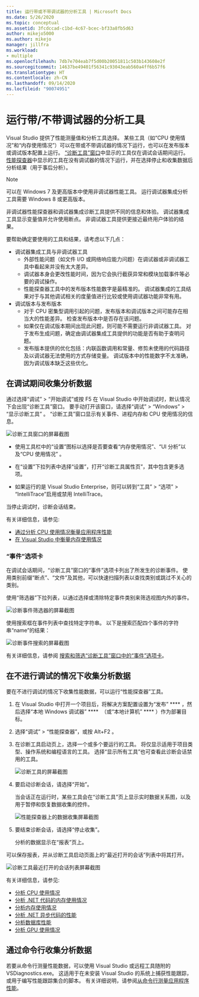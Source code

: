 ```yaml
---
title: 运行带或不带调试器的分析工具 | Microsoft Docs
ms.date: 5/26/2020
ms.topic: conceptual
ms.assetid: 3fcdccad-c1bd-4c67-bcec-bf33a8fb5d63
author: mikejo5000
ms.author: mikejo
manager: jillfra
ms.workload:
- multiple
ms.openlocfilehash: 7db7e704eab7f5d00b20051811c503b143608e2f
ms.sourcegitcommit: 14637be49401f56341c93043eab560a4ff6b57f6
ms.translationtype: HT
ms.contentlocale: zh-CN
ms.lasthandoff: 09/14/2020
ms.locfileid: "90074951"
---
```

# <a name="run-profiling-tools-with-or-without-the-debugger"></a>运行带/不带调试器的分析工具

Visual Studio 提供了性能测量值和分析工具选择。 某些工具（如“CPU 使用情况”和“内存使用情况”）可以在带或不带调试器的情况下运行，也可以在发布版本或调试版本配置上运行。 [“诊断工具”窗口](../profiling/profiling-feature-tour.md#measure-performance-while-debugging)中显示的工具仅在调试会话期间运行。 [性能探查器](../profiling/profiling-feature-tour.md#post_mortem)中显示的工具在没有调试器的情况下运行，并在选择停止和收集数据后分析结果（用于事后分析）。

>[!NOTE]
>可以在 Windows 7 及更高版本中使用非调试器性能工具。 运行调试器集成分析工具需要 Windows 8 或更高版本。

非调试器性能探查器和调试器集成诊断工具提供不同的信息和体验。 调试器集成工具显示变量值并允许使用断点。 非调试器工具提供更接近最终用户体验的结果。

要帮助确定要使用的工具和结果，请考虑以下几点：

- 调试器集成工具与非调试器工具
  - 外部性能问题（如文件 I/O 或网络响应能力问题）在调试器或非调试器工具中看起来并没有太大差异。
  - 调试器本身会更改性能时间，因为它会执行截获异常和模块加载事件等必要的调试操作。
  - 性能探查器工具中的发布版本性能数字是最精准的。 调试器集成的工具结果对于与其他调试相关的度量值进行比较或使用调试器功能非常有用。
- 调试版本与发布版本
  - 对于 CPU 密集型调用引起的问题，发布版本和调试版本之间可能存在相当大的性能差异。 检查发布版本中是否存在该问题。
  - 如果仅在调试版本期间出现此问题，则可能不需要运行非调试器工具。 对于发布生成问题，确定由调试器集成工具提供的功能是否有助于查明问题。
  - 发布版本提供的优化包括：内联函数调用和常量、修剪未使用的代码路径及以调试器无法使用的方式存储变量。 调试版本中的性能数字不太准确，因为调试版本缺乏这些优化。

## <a name="collect-profiling-data-while-debugging"></a><a name="BKMK_Quick_start__Collect_diagnostic_data"></a> 在调试期间收集分析数据

通过选择“调试” > “开始调试”或按 F5 在 Visual Studio 中开始调试时，默认情况下会出现“诊断工具”窗口。 要手动打开该窗口，请选择“调试” > “Windows” > “显示诊断工具”  。 “诊断工具”窗口显示有关事件、进程内存和 CPU 使用情况的信息。

![诊断工具窗口的屏幕截图](../profiling/media/diagnostictoolswindow.png "“诊断工具”窗口")

- 使用工具栏中的“设置”图标以选择是否要查看“内存使用情况”、“UI 分析”以及“CPU 使用情况”   。

- 在“设置”下拉列表中选择“设置”，打开“诊断工具属性页”，其中包含更多选项。

- 如果运行的是 Visual Studio Enterprise，则可以转到“工具” > “选项” > “IntelliTrace”启用或禁用 IntelliTrace。

当停止调试时，诊断会话结束。

有关详细信息，请参见:

- [通过分析 CPU 使用情况衡量应用程序性能](../profiling/beginners-guide-to-performance-profiling.md)
- [在 Visual Studio 中衡量内存使用情况](../profiling/memory-usage.md)

### <a name="the-events-tab"></a>“事件”选项卡

在调试会话期间，“诊断工具”窗口的“事件”选项卡列出了所发生的诊断事件。 使用类别前缀“断点”、“文件”及其他，可以快速扫描列表以查找类别或跳过不关心的类别。

使用“筛选器”下拉列表，以通过选择或清除特定事件类别来筛选视图内外的事件。

![诊断事件筛选器的屏幕截图](../profiling/media/diagnosticeventfilter.png "诊断事件筛选器")

使用搜索框在事件列表中查找特定字符串。 以下是搜索匹配四个事件的字符串“name”的结果：

![诊断事件搜索的屏幕截图](../profiling/media/diagnosticseventsearch.png "诊断事件搜索")

有关详细信息，请参阅 [搜索和筛选“诊断工具”窗口中的“事件”选项卡](https://devblogs.microsoft.com/devops/searching-and-filtering-the-events-tab-of-the-diagnostic-tools-window/)。

## <a name="collect-profiling-data-without-debugging"></a>在不进行调试的情况下收集分析数据

要在不进行调试的情况下收集性能数据，可以运行“性能探查器”工具。

1. 在 Visual Studio 中打开一个项目后，将解决方案配置设置为“发布” **** ，然后选择“本地 Windows 调试器” ****  （或“本地计算机” **** ）作为部署目标。

1. 选择“调试” > “性能探查器”，或按 Alt+F2   。

1. 在诊断工具启动页上，选择一个或多个要运行的工具。 将仅显示适用于项目类型、操作系统和编程语言的工具。 选择“显示所有工具”也可查看此诊断会话禁用的工具。

   ![诊断工具的屏幕截图](../profiling/media/diaghubsummarypage.png "DIAG_SelectTool")

1. 要启动诊断会话，请选择“开始”。

   当会话正在运行时，某些工具会在“诊断工具”页上显示实时数据关系图，以及用于暂停和恢复数据收集的控件。

    ![性能探查器上的数据收集屏幕截图](../profiling/media/diaghubcollectdata.png "中心收集数据")

1. 要结束诊断会话，请选择“停止收集”。

   分析的数据显示在“报表”页上。

可以保存报表，并从诊断工具启动页面上的“最近打开的会话”列表中将其打开。

![诊断工具最近打开的会话列表屏幕截图](../profiling/media/diaghubopenexistingdiagsession.png "PDHUB_OpenExistingDiagSession")

有关详细信息，请参见:

- [分析 CPU 使用情况](../profiling/cpu-usage.md)
- [分析 .NET 代码的内存使用情况](../profiling/dotnet-alloc-tool.md)
- [分析内存使用情况](../profiling/analyze-memory-usage.md)
- [分析 .NET 异步代码的性能](../profiling/analyze-async.md)
- [分析数据库性能](../profiling/analyze-database.md)
- [分析 GPU 使用情况](../profiling/gpu-usage.md)

## <a name="collect-profiling-data-from-the-command-line"></a>通过命令行收集分析数据

若要从命令行测量性能数据，可以使用 Visual Studio 或远程工具随附的 VSDiagnostics.exe。 这适用于在未安装 Visual Studio 的系统上捕获性能跟踪，或用于编写性能跟踪集合的脚本。 有关详细说明，请参阅[从命令行测量应用程序性能](../profiling/profile-apps-from-command-line.md)。
